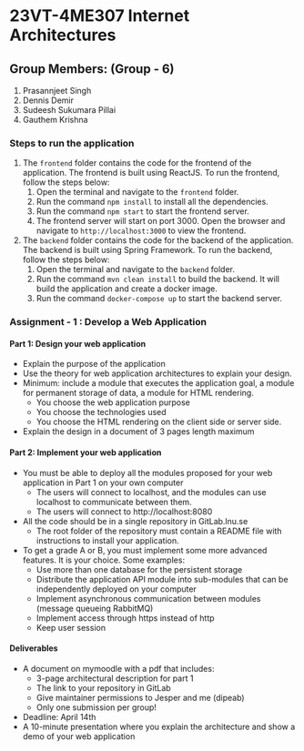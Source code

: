 # 23VT-4ME307 Internet Architectures

## Group Members: (Group - 6)
1. Prasannjeet Singh
2. Dennis Demir
3. Sudeesh Sukumara Pillai
4. Gauthem Krishna

### Steps to run the application
1. The `frontend` folder contains the code for the frontend of the application. The frontend is built using ReactJS. To run the frontend, follow the steps below:
    1. Open the terminal and navigate to the `frontend` folder.
    2. Run the command `npm install` to install all the dependencies.
    3. Run the command `npm start` to start the frontend server.
    4. The frontend server will start on port 3000. Open the browser and navigate to `http://localhost:3000` to view the frontend.
2. The `backend` folder contains the code for the backend of the application. The backend is built using Spring Framework. To run the backend, follow the steps below:
    1. Open the terminal and navigate to the `backend` folder.
    2. Run the command `mvn clean install` to build the backend. It will build the application and create a docker image.
    3. Run the command `docker-compose up` to start the backend server.

### Assignment - 1 : Develop a Web Application
#### Part 1: Design your web application
- Explain the purpose of the application
- Use the theory for web application architectures to explain your design.
- Minimum: include a module that executes the application goal, a module for permanent storage of data, a module for HTML rendering.
  - You choose the web application purpose
  - You choose the technologies used
  - You choose the HTML rendering on the client side or server side.
- Explain the design in a document of 3 pages length maximum
#### Part 2: Implement your web application
- You must be able to deploy all the modules proposed for your web application in Part 1 on your own computer
  - The users will connect to localhost, and the modules can use localhost to communicate between them. 
  - The users will connect to http://localhost:8080
- All the code should be in a single repository in GitLab.lnu.se
  - The root folder of the repository must contain a README file with instructions to install your application.
- To get a grade A or B, you must implement some more advanced features. It is your choice. Some examples:
    - Use more than one database for the persistent storage
    - Distribute the application API module into sub-modules that can be independently deployed on your computer
    - Implement asynchronous communication between modules (message queueing RabbitMQ)
    - Implement access through https instead of http
    - Keep user session
#### Deliverables
- A document on mymoodle with a pdf that includes:
    - 3-page architectural description for part 1
    - The link to your repository in GitLab
    - Give maintainer permissions to Jesper and me (dipeab)
    - Only one submission per group!
- Deadline: April 14th
- A 10-minute presentation where you explain the architecture and show a demo of your web application

